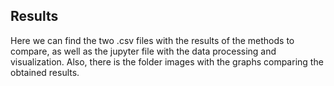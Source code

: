 ## Results 
Here we can find the two .csv files with the results of the methods to compare, as well as the jupyter file with the data processing and visualization. 
Also, there is the folder images with the graphs comparing the obtained results.